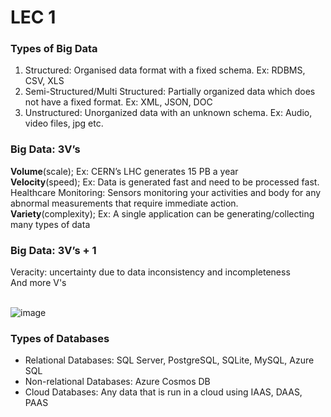# LEC 1  
### Types of Big Data
1. Structured: Organised data format with a fixed schema. Ex: RDBMS, CSV, XLS
2. Semi-Structured/Multi Structured: Partially organized data which does not have a fixed format. Ex: XML, JSON, DOC
3. Unstructured: Unorganized data with an unknown schema. Ex: Audio, video files, jpg etc.

### Big Data: 3V’s
<strong>Volume</strong>(scale); Ex: CERN’s LHC generates 15 PB a year  
<strong>Velocity</strong>(speed); Ex: Data is generated fast and need to be processed fast. Healthcare Monitoring: Sensors monitoring your activities and body for any abnormal measurements that require immediate action.  
<strong>Variety</strong>(complexity); Ex: A single application can be generating/collecting
many types of data  

### Big Data: 3V’s + 1
Veracity: uncertainty due to data inconsistency and incompleteness  
And more V's  
<br>

![image](https://github.com/user-attachments/assets/a430c6df-215c-4316-9560-fcc9a231573c)

### Types of Databases  
- Relational Databases: SQL Server, PostgreSQL, SQLite, MySQL, Azure SQL
- Non-relational Databases: Azure Cosmos DB
- Cloud Databases: Any data that is run in a cloud using IAAS, DAAS, PAAS

